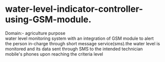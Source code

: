 # water-level-indicator-controller-using-GSM-module.
Domain:- agriculture purpose   
water level monitoring system with an integration of GSM module to alert the person in-charge through short message service(sms).the water level is monitored and its data sent through SMS to the intended technician mobile's phones upon reaching the criteria level
